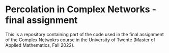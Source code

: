 # Percolation in Complex Networks - final assignment 

This is a repository containing part of the code used in the final assignment of the Complex Netwokrs course in the University of Twente (Master of Applied Mathematics, Fall 2022).
